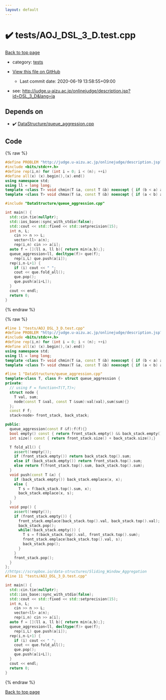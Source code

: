 ```yaml
---
layout: default
---
```


<!-- mathjax config similar to math.stackexchange -->
<script type="text/javascript" async
  src="https://cdnjs.cloudflare.com/ajax/libs/mathjax/2.7.5/MathJax.js?config=TeX-MML-AM_CHTML">
</script>
<script type="text/x-mathjax-config">
  MathJax.Hub.Config({
    TeX: { equationNumbers: { autoNumber: "AMS" }},
    tex2jax: {
      inlineMath: [ ['$','$'] ],
      processEscapes: true
    },
    "HTML-CSS": { matchFontHeight: false },
    displayAlign: "left",
    displayIndent: "2em"
  });
</script>

<script type="text/javascript" src="https://cdnjs.cloudflare.com/ajax/libs/jquery/3.4.1/jquery.min.js"></script>
<script src="https://cdn.jsdelivr.net/npm/jquery-balloon-js@1.1.2/jquery.balloon.min.js" integrity="sha256-ZEYs9VrgAeNuPvs15E39OsyOJaIkXEEt10fzxJ20+2I=" crossorigin="anonymous"></script>
<script type="text/javascript" src="../../assets/js/copy-button.js"></script>
<link rel="stylesheet" href="../../assets/css/copy-button.css" />


# :heavy_check_mark: tests/AOJ_DSL_3_D.test.cpp

<a href="../../index.html">Back to top page</a>

* category: <a href="../../index.html#b61a6d542f9036550ba9c401c80f00ef">tests</a>
* <a href="{{ site.github.repository_url }}/blob/master/tests/AOJ_DSL_3_D.test.cpp">View this file on GitHub</a>
    - Last commit date: 2020-06-19 13:58:55+09:00


* see: <a href="http://judge.u-aizu.ac.jp/onlinejudge/description.jsp?id=DSL_3_D&lang=ja">http://judge.u-aizu.ac.jp/onlinejudge/description.jsp?id=DSL_3_D&lang=ja</a>


## Depends on

* :heavy_check_mark: <a href="../../library/DataStructure/queue_aggression.cpp.html">DataStructure/queue_aggression.cpp</a>


## Code

<a id="unbundled"></a>
{% raw %}
```cpp
#define PROBLEM "http://judge.u-aizu.ac.jp/onlinejudge/description.jsp?id=DSL_3_D&lang=ja"
#include <bits/stdc++.h>
#define rep(i,n) for (int i = 0; i < (n); ++i)
#define all(x) (x).begin(),(x).end()
using namespace std;
using ll = long long;
template <class T> void chmin(T &a, const T &b) noexcept { if (b < a) a = b; }
template <class T> void chmax(T &a, const T &b) noexcept { if (a < b) a = b; }

#include "DataStructure/queue_aggression.cpp"

int main() {
  std::cin.tie(nullptr);
  std::ios_base::sync_with_stdio(false);
  std::cout << std::fixed << std::setprecision(15);
  int n, L;
	cin >> n >> L;
	vector<ll> a(n);
	rep(i,n) cin >> a[i];
  auto f = [](ll a, ll b){ return min(a,b);};
  queue_aggression<ll, decltype(f)> que(f);
	rep(i,L) que.push(a[i]);
  rep(i,n-L+1) {
    if (i) cout << " ";
    cout << que.fold_all();
    que.pop();
    que.push(a[i+L]);
  }
  cout << endl;
  return 0;
}
```
{% endraw %}

<a id="bundled"></a>
{% raw %}
```cpp
#line 1 "tests/AOJ_DSL_3_D.test.cpp"
#define PROBLEM "http://judge.u-aizu.ac.jp/onlinejudge/description.jsp?id=DSL_3_D&lang=ja"
#include <bits/stdc++.h>
#define rep(i,n) for (int i = 0; i < (n); ++i)
#define all(x) (x).begin(),(x).end()
using namespace std;
using ll = long long;
template <class T> void chmin(T &a, const T &b) noexcept { if (b < a) a = b; }
template <class T> void chmax(T &a, const T &b) noexcept { if (a < b) a = b; }

#line 1 "DataStructure/queue_aggression.cpp"
template<class T, class F> struct queue_aggression {
private:
  // using F = function<T(T,T)>;
  struct node {
    T val, sum;
    node(const T &val, const T &sum):val(val),sum(sum){}
  };
  const F f;
  stack<node> front_stack, back_stack;

public:
  queue_aggression(const F &f):f(f){}
  bool empty() const { return front_stack.empty() && back_stack.empty();}
  int size() const { return front_stack.size() + back_stack.size();}

  T fold_all() {
    assert(!empty());
    if (front_stack.empty()) return back_stack.top().sum;
    else if (back_stack.empty()) return front_stack.top().sum;
    else return f(front_stack.top().sum, back_stack.top().sum);
  }
  void push(const T &x) {
    if (back_stack.empty()) back_stack.emplace(x, x);
    else {
      T s = f(back_stack.top().sum, x);
      back_stack.emplace(x, s);
    }
  }
  void pop() {
    assert(!empty());
    if (front_stack.empty()) {
      front_stack.emplace(back_stack.top().val, back_stack.top().val);
      back_stack.pop();
      while(!back_stack.empty()) {
        T s = f(back_stack.top().val, front_stack.top().sum);
        front_stack.emplace(back_stack.top().val, s);
        back_stack.pop();
      }
    }
    front_stack.pop();
  }
};
//https://scrapbox.io/data-structures/Sliding_Window_Aggregation
#line 11 "tests/AOJ_DSL_3_D.test.cpp"

int main() {
  std::cin.tie(nullptr);
  std::ios_base::sync_with_stdio(false);
  std::cout << std::fixed << std::setprecision(15);
  int n, L;
	cin >> n >> L;
	vector<ll> a(n);
	rep(i,n) cin >> a[i];
  auto f = [](ll a, ll b){ return min(a,b);};
  queue_aggression<ll, decltype(f)> que(f);
	rep(i,L) que.push(a[i]);
  rep(i,n-L+1) {
    if (i) cout << " ";
    cout << que.fold_all();
    que.pop();
    que.push(a[i+L]);
  }
  cout << endl;
  return 0;
}

```
{% endraw %}

<a href="../../index.html">Back to top page</a>

